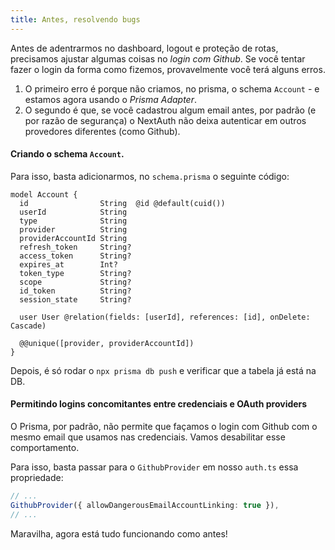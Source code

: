 ```yaml
---
title: Antes, resolvendo bugs
---
```


Antes de adentrarmos no dashboard, logout e proteção de rotas, precisamos ajustar algumas coisas no _login com Github_. Se você tentar fazer o login da forma como fizemos, provavelmente você terá alguns erros.

1. O primeiro erro é porque não criamos, no prisma, o schema `Account` - e estamos agora usando o *Prisma Adapter*.
2. O segundo é que, se você cadastrou algum email antes, por padrão (e por razão de segurança) o NextAuth não deixa autenticar em outros provedores diferentes (como Github).

#### Criando o schema `Account`.

Para isso, basta adicionarmos, no `schema.prisma` o seguinte código:

```prisma title="prisma/schema.prisma"
model Account {
  id                String  @id @default(cuid())
  userId            String
  type              String
  provider          String
  providerAccountId String
  refresh_token     String?
  access_token      String?
  expires_at        Int?
  token_type        String?
  scope             String?
  id_token          String?
  session_state     String?

  user User @relation(fields: [userId], references: [id], onDelete: Cascade)

  @@unique([provider, providerAccountId])
}
```

Depois, é só rodar o `npx prisma db push` e verificar que a tabela já está na DB.

#### Permitindo logins concomitantes entre credenciais e OAuth providers

O Prisma, por padrão, não permite que façamos o login com Github com o mesmo email que usamos nas credenciais. Vamos desabilitar esse comportamento.

Para isso, basta passar para o `GithubProvider` em nosso `auth.ts` essa propriedade:

```ts title="auth.ts"
// ...
GithubProvider({ allowDangerousEmailAccountLinking: true }),
// ...
```

Maravilha, agora está tudo funcionando como antes! 